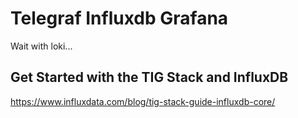 # Telegraf Influxdb Grafana

Wait with loki...

## Get Started with the TIG Stack and InfluxDB 

https://www.influxdata.com/blog/tig-stack-guide-influxdb-core/